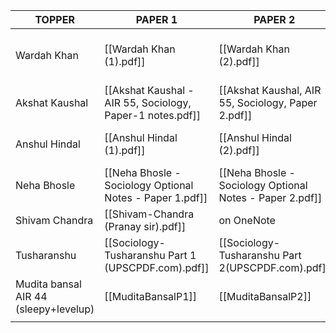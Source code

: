 
| **TOPPER**                            | **PAPER 1**                                               | **PAPER 2**                                              | **Utility**                                            |
| ------------------------------------- | --------------------------------------------------------- | -------------------------------------------------------- | ------------------------------------------------------ |
| Wardah Khan                           | [[Wardah Khan (1).pdf]]                                   | [[Wardah Khan (2).pdf]]                                  | *understandable* content - into - body - concl format. |
| Akshat Kaushal                        | [[Akshat Kaushal - AIR 55, Sociology, Paper-1 notes.pdf]] | [[Akshat Kaushal, AIR 55, Sociology, Paper 2.pdf]]       | .                                                      |
| Anshul Hindal                         | [[Anshul Hindal (1).pdf]]                                 | [[Anshul Hindal (2).pdf]]                                | VERY PERSONALISED. *HARD TO READ*.                     |
| Neha Bhosle                           | [[Neha Bhosle - Sociology Optional Notes - Paper 1.pdf]]  | [[Neha Bhosle - Sociology Optional Notes - Paper 2.pdf]] |                                                        |
| Shivam Chandra                        | [[Shivam-Chandra (Pranay sir).pdf]]                       | on OneNote                                               |                                                        |
| Tusharanshu                           | [[Sociology-Tusharanshu Part 1 (UPSCPDF.com).pdf]]        | [[Sociology-Tusharanshu Part 2(UPSCPDF.com).pdf]]        |                                                        |
| Mudita bansal AIR 44 (sleepy+levelup) | [[MuditaBansalP1]]                                        | [[MuditaBansalP2]]                                       |                                                        |
|                                       |                                                           |                                                          |                                                        |
